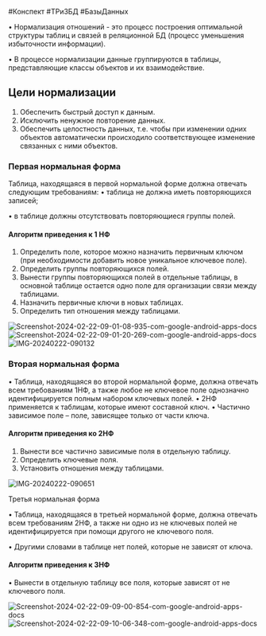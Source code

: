 
#Конспект #ТРиЗБД #БазыДанных 

• Нормализация отношений - это процесс построения оптимальной структуры таблиц и связей в реляционной БД (процесс уменьшения избыточности информации).



• В процессе нормализации данные группируются в таблицы, представляющие классы объектов и их взаимодействие.

## Цели нормализации

1. Обеспечить быстрый доступ к данным.
2. Исключить ненужное повторение данных.
3. Обеспечить целостность данных, т.е. чтобы при изменении одних объектов автоматически происходило соответствующее изменение связанных с ними объектов.

### Первая нормальная форма

Таблица, находящаяся в первой нормальной форме должна отвечать следующим требованиям:
• таблица не должна иметь повторяющихся записей;

• в таблице должны отсутствовать повторяющиеся группы полей.

#### Алгоритм приведения к 1 НФ

1. Определить поле, которое можно назначить первичным ключом (при необходимости добавить новое уникальное ключевое поле).
2. Определить группы повторяющихся полей.
3. Вынести группы повторяющихся полей в отдельные таблицы, в основной таблице остается одно поле для организации связи между таблицами.
4. Назначить первичные ключи в новых таблицах. 
5. Определить тип отношения между таблицами.

<img src='https://i.postimg.cc/L5JytLBF/Screenshot-2024-02-22-09-01-08-935-com-google-android-apps-docs.jpg' border='0' alt='Screenshot-2024-02-22-09-01-08-935-com-google-android-apps-docs'/>
<img src='https://i.postimg.cc/hGMMNp2q/Screenshot-2024-02-22-09-01-20-269-com-google-android-apps-docs.jpg' border='0' alt='Screenshot-2024-02-22-09-01-20-269-com-google-android-apps-docs'/>
<img src='https://i.postimg.cc/ZnvcBZ4T/IMG-20240222-090132.jpg' border='0' alt='IMG-20240222-090132'/>

### Вторая нормальная форма

• Таблица, находящаяся во второй
нормальной форме, должна отвечать всем требованиям 1НФ, а также любое не ключевое поле однозначно идентифицируется полным набором ключевых полей.
• 2НФ применяется к таблицам, которые имеют составной ключ.
• Частично зависимое поле – поле, зависящее только от части ключа.

#### Алгоритм приведения ко 2НФ

1. Вынести все частично зависимые поля в отдельную таблицу.
2. Определить ключевые поля.
3. Установить отношения между таблицами.

<img src='https://i.postimg.cc/s220jkQ2/IMG-20240222-090651.jpg' border='0' alt='IMG-20240222-090651'/>

Третья нормальная форма

• Таблица, находящаяся в третьей нормальной форме, должна отвечать всем требованиям 2НФ, а также ни одно из не ключевых полей не идентифицируется при помощи другого не ключевого поля.

• Другими словами в таблице нет полей, которые не зависят от ключа.

#### Алгоритм приведения к 3НФ

• Вынести в отдельную таблицу все поля, которые зависят от не ключевого поля.

<img src='https://i.postimg.cc/zG2FjVvJ/Screenshot-2024-02-22-09-09-00-854-com-google-android-apps-docs.jpg' border='0' alt='Screenshot-2024-02-22-09-09-00-854-com-google-android-apps-docs'/>






<img src='https://i.postimg.cc/8zvzyYPj/Screenshot-2024-02-22-09-10-06-348-com-google-android-apps-docs.jpg' border='0' alt='Screenshot-2024-02-22-09-10-06-348-com-google-android-apps-docs'/>